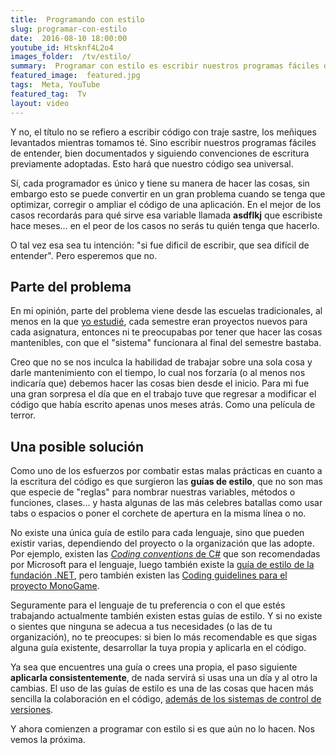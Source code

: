 ```yaml
---
title:  Programando con estilo
slug: programar-con-estilo
date:  2016-08-10 18:00:00
youtube_id: Htsknf4L2o4
images_folder:  /tv/estilo/
summary:  Programar con estilo es escribir nuestros programas fáciles de entender, bien documentados y siguiendo convenciones de escritura previamente adoptadas.
featured_image:  featured.jpg
tags:  Meta, YouTube
featured_tag:  Tv
layout: video
---
```


Y no, el título no se refiero a escribir código con traje sastre, los meñiques levantados mientras tomamos té. Sino escribir nuestros programas fáciles de entender, bien documentados y siguiendo convenciones de escritura previamente adoptadas. Esto hará que nuestro código sea universal.  

Sí, cada programador es único y tiene su manera de hacer las cosas, sin embargo esto se puede convertir en un gran problema cuando se tenga que optimizar, corregir o ampliar el código de una aplicación. En el mejor de los casos recordarás para qué sirve esa variable llamada **asdflkj** que escribiste hace meses… en el peor de los casos no serás tu quién tenga que hacerlo.

O tal vez esa sea tu intención: "si fue dificil de escribir, que sea difícil de entender". Pero esperemos que no.  

## Parte del problema
  
En mi opinión, parte del problema viene desde las escuelas tradicionales, al menos en la que <a href="http://blog.fferegrino.org/no-me-siento-ingeniero/" target="_blank">yo estudié</a>, cada semestre eran proyectos nuevos para cada asignatura, entonces ni te preocupabas por tener que hacer las cosas mantenibles, con que el "sistema" funcionara al final del semestre bastaba.  

Creo que no se nos inculca la habilidad de trabajar sobre una sola cosa y darle mantenimiento con el tiempo, lo cual nos forzaría (o al menos nos indicaría que) debemos hacer las cosas bien desde el inicio. Para mi fue una gran sorpresa el día que en el trabajo tuve que regresar a modificar el código que había escrito apenas unos meses atrás. Como una película de terror.  

## Una posible solución  

Como uno de los esfuerzos por combatir estas malas prácticas en cuanto a la escritura del código es que surgieron las **guías de estilo**, que no son mas que especie de "reglas" para nombrar nuestras variables, métodos o funciones, clases… y hasta algunas de las más celebres batallas como usar tabs o espacios o poner el corchete de apertura en la misma línea o no.  
 
No existe una única guía de estilo para cada lenguaje, sino que pueden existir varias, dependiendo del proyecto o la organización que las adopte. Por ejemplo, existen las <a href="https://msdn.microsoft.com/en-us/library/ff926074.aspx" target="_blank">*Coding conventions* de C#</a> que son recomendadas por Microsoft para el lenguaje, luego también existe la  <a href="https://github.com/dotnet/corefx/blob/master/Documentation/coding-guidelines/coding-style.md" target="_blank">guía de estilo de la fundación .NET</a>, pero también existen las <a href="https://github.com/MonoGame/MonoGame/wiki/Coding-Guidelines" target="_blank">Coding guidelines para el proyecto MonoGame</a>.  

Seguramente para el lenguaje de tu preferencia o con el que estés trabajando actualmente también existen estas guías de estilo. Y si no existe o sientes que ninguna se adecua a tus necesidades (o las de tu organización), no te preocupes: si bien lo más recomendable es que sigas alguna guía existente, desarrollar la tuya propia y aplicarla en el código. 

Ya sea que encuentres una guía o crees una propia, el paso siguiente **aplicarla consistentemente**, de nada servirá si usas una un día y al otro la cambias. El uso de las guías de estilo es una de las cosas que hacen más sencilla la colaboración en el código, <a href="../control-versiones" target="_blank">además de los sistemas de control de versiones</a>. 

Y ahora comienzen a programar con estilo si es que aún no lo hacen. Nos vemos la próxima.
